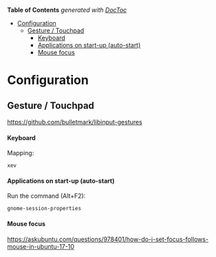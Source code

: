 <!-- START doctoc generated TOC please keep comment here to allow auto update -->
<!-- DON'T EDIT THIS SECTION, INSTEAD RE-RUN doctoc TO UPDATE -->
**Table of Contents**  *generated with [DocToc](https://github.com/thlorenz/doctoc)*

- [Configuration](#configuration)
  - [Gesture / Touchpad](#gesture--touchpad)
      - [Keyboard](#keyboard)
      - [Applications on start-up (auto-start)](#applications-on-start-up-auto-start)
      - [Mouse focus](#mouse-focus)

<!-- END doctoc generated TOC please keep comment here to allow auto update -->

Configuration
======

## Gesture / Touchpad

https://github.com/bulletmark/libinput-gestures

#### Keyboard

Mapping:
```
xev
```

#### Applications on start-up (auto-start)

Run the command (Alt+F2):
```
gnome-session-properties
```

#### Mouse focus

https://askubuntu.com/questions/978401/how-do-i-set-focus-follows-mouse-in-ubuntu-17-10
